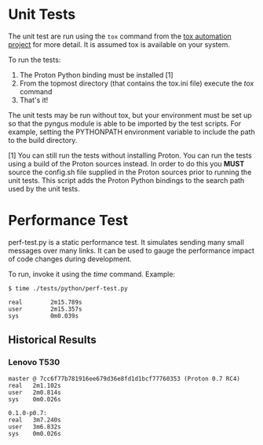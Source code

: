 # Unit Tests #

The unit test are run using the `tox` command from the [tox automation
project](https://testrun.org/tox/latest) for more detail.  It is
assumed tox is available on your system.

To run the tests:

1. The Proton Python binding must be installed [1]
2. From the topmost directory (that contains the tox.ini file) execute the *tox* command
3. That's it!

The unit tests may be run without tox, but your environment must be
set up so that the pyngus module is able to be imported by the test
scripts.  For example, setting the PYTHONPATH environment variable to
include the path to the build directory.

[1] You can still run the tests without installing Proton.  You can
run the tests using a build of the Proton sources instead.  In order
to do this you **MUST** source the config.sh file supplied in the
Proton sources prior to running the unit tests.  This script adds the
Proton Python bindings to the search path used by the unit tests.


# Performance Test #

perf-test.py is a static performance test.  It simulates sending many
small messages over many links.  It can be used to gauge the
performance impact of code changes during development.

To run, invoke it using the *time* command.  Example:

    $ time ./tests/python/perf-test.py
    
    real        2m15.789s
    user        2m15.357s
    sys         0m0.039s

## Historical Results ##

### Lenovo T530 ###

    master @ 7cc6f77b781916ee679d36e8fd1d1bcf77760353 (Proton 0.7 RC4)
    real   2m1.102s
    user   2m0.814s
    sys    0m0.026s

    0.1.0-p0.7:
    real   3m7.240s
    user   3m6.832s
    sys    0m0.026s
